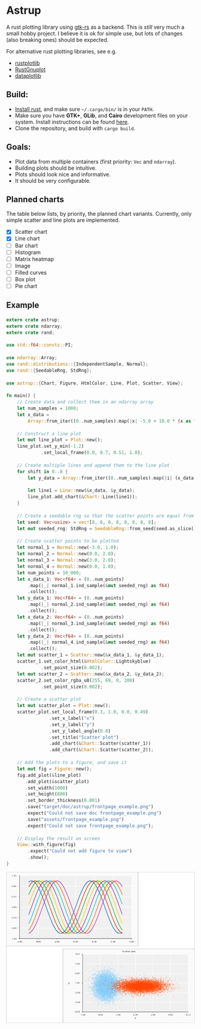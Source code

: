 # Astrup

A rust plotting library using [gtk-rs](https://github.com/gtk-rs/gtk) as a backend. This is *still*
very much a small hobby project. I believe it is ok for simple use, but lots of changes (also
breaking ones) should be expected.

For alternative rust plotting libraries, see e.g.

- [rustplotlib](https://github.com/ubnt-intrepid/rustplotlib)
- [RustGnuplot](https://github.com/SiegeLord/RustGnuplot)
- [dataplotlib](https://github.com/coder543/dataplotlib)


## Build:

- [Install rust](https://www.rust-lang.org/en-US/install.html), and make sure `~/.cargo/bin/` is in
  your `PATH`.
- Make sure you have **GTK+**, **GLib**, and **Cairo** development files on your system.
  Install instructions can be found [here](http://gtk-rs.org/docs/requirements.html).
- Clone the repository, and build with `cargo build`.

## Goals:
- Plot data from multiple containers (first priority: `Vec` and `ndarray`).
- Building plots should be intuitive.
- Plots should look nice and informative.
- It should be very configurable.

## Planned charts

The table below lists, by priority, the planned chart variants. Currently, only simple scatter and
line plots are implemented.

- [x] Scatter chart
- [x] Line chart
- [ ] Bar chart
- [ ] Histogram
- [ ] Matrix heatmap
- [ ] Image
- [ ] Filled curves
- [ ] Box plot
- [ ] Pie chart

## Example

```rust
extern crate astrup;
extern crate ndarray;
extern crate rand;

use std::f64::consts::PI;

use ndarray::Array;
use rand::distributions::{IndependentSample, Normal};
use rand::{SeedableRng, StdRng};

use astrup::{Chart, Figure, HtmlColor, Line, Plot, Scatter, View};

fn main() {
    // Create data and collect them in an ndarray array
    let num_samples = 1000;
    let x_data =
        Array::from_iter((0..num_samples).map(|x| -5.0 + 10.0 * (x as f64) / num_samples as f64));

    // Construct a line plot
    let mut line_plot = Plot::new();
    line_plot.set_y_min(-1.2)
             .set_local_frame(0.0, 0.7, 0.51, 1.0);

    // Create multiple lines and append them to the line plot
    for shift in 0..8 {
        let y_data = Array::from_iter((0..num_samples).map(|i| (x_data[i] - shift as f64 * PI / 8.0).sin()));

        let line1 = Line::new(&x_data, &y_data);
        line_plot.add_chart(&Chart::Line(line1));
    }

    // Create a seedable rng so that the scatter points are equal from run to run
    let seed: Vec<usize> = vec![8, 8, 8, 8, 8, 8, 8, 8];
    let mut seeded_rng: StdRng = SeedableRng::from_seed(seed.as_slice());

    // Create scatter points to be plotted
    let normal_1 = Normal::new(-3.0, 1.0);
    let normal_2 = Normal::new(0.0, 2.0);
    let normal_3 = Normal::new(3.0, 2.0);
    let normal_4 = Normal::new(0.0, 1.0);
    let num_points = 10_000;
    let x_data_1: Vec<f64> = (0..num_points)
        .map(|_| normal_1.ind_sample(&mut seeded_rng) as f64)
        .collect();
    let y_data_1: Vec<f64> = (0..num_points)
        .map(|_| normal_2.ind_sample(&mut seeded_rng) as f64)
        .collect();
    let x_data_2: Vec<f64> = (0..num_points)
        .map(|_| normal_3.ind_sample(&mut seeded_rng) as f64)
        .collect();
    let y_data_2: Vec<f64> = (0..num_points)
        .map(|_| normal_4.ind_sample(&mut seeded_rng) as f64)
        .collect();
    let mut scatter_1 = Scatter::new(&x_data_1, &y_data_1);
    scatter_1.set_color_html(&HtmlColor::Lightskyblue)
             .set_point_size(0.002);
    let mut scatter_2 = Scatter::new(&x_data_2, &y_data_2);
    scatter_2.set_color_rgba_u8(255, 69, 0, 200)
             .set_point_size(0.002);

    // Create a scatter plot
    let mut scatter_plot = Plot::new();
    scatter_plot.set_local_frame(0.3, 1.0, 0.0, 0.49)
                .set_x_label("x")
                .set_y_label("y")
                .set_y_label_angle(0.0)
                .set_title("Scatter plot")
                .add_chart(&Chart::Scatter(scatter_1))
                .add_chart(&Chart::Scatter(scatter_2));

    // Add the plots to a figure, and save it
    let mut fig = Figure::new();
    fig.add_plot(&line_plot)
       .add_plot(&scatter_plot)
       .set_width(1000)
       .set_height(800)
       .set_border_thickness(0.001)
       .save("target/doc/astrup/frontpage_example.png")
       .expect("Could not save doc frontpage_example.png")
       .save("assets/frontpage_example.png")
       .expect("Could not save frontpage_example.png");

    // Display the result on screen
    View::with_figure(fig)
        .expect("Could not add figure to view")
        .show();
}
```

![Plot](assets/frontpage_example.png)
